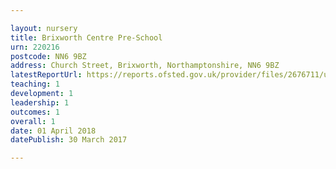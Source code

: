```yaml
---

layout: nursery
title: Brixworth Centre Pre-School
urn: 220216
postcode: NN6 9BZ
address: Church Street, Brixworth, Northamptonshire, NN6 9BZ
latestReportUrl: https://reports.ofsted.gov.uk/provider/files/2676711/urn/220216.pdf
teaching: 1
development: 1
leadership: 1
outcomes: 1
overall: 1
date: 01 April 2018 
datePublish: 30 March 2017

---
```


